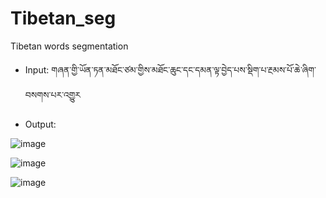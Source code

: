 # Tibetan_seg
Tibetan words segmentation

* Input: གཞན་གྱི་ཡོན་ཏན་མཐོང་ཙམ་གྱིས་མཐོང་ཆུང་དང་དམན་ལྟ་བྱེད་པས་སྡིག་པ་རྔམས་པོ་ཆེ་ཞིག་བསགས་པར་འགྱུར

* Output:

![image](https://github.com/mobil787/Tibetan_seg/assets/26667177/37c6920d-728b-4c69-8702-5537c853bd51)

![image](https://github.com/mobil787/Tibetan_seg/assets/26667177/b250e4a4-dac6-45e1-9674-1f2db8212e5a)

![image](https://github.com/mobil787/Tibetan_seg/assets/26667177/4095e7e0-cfb9-4fea-a943-54dd92f83b00)
